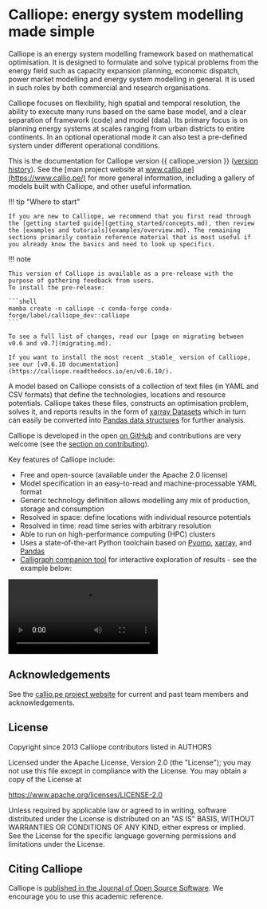 # Calliope: energy system modelling made simple

Calliope is an energy system modelling framework based on mathematical optimisation.
It is designed to formulate and solve typical problems from the energy field such as capacity expansion planning, economic dispatch, power market modelling and energy system modelling in general.
It is used in such roles by both commercial and research organisations.

Calliope focuses on flexibility, high spatial and temporal resolution, the ability to execute many runs based on the same base model, and a clear separation of framework (code) and model (data).
Its primary focus is on planning energy systems at scales ranging from urban districts to entire continents.
In an optional operational mode it can also test a pre-defined system under different operational conditions.

This is the documentation for Calliope version {{ calliope_version }} ([version history](version_history.md)).
See the [main project website at www.callio.pe](https://www.callio.pe/) for more general information, including a gallery of models built with Calliope, and other useful information.

!!! tip "Where to start"

    If you are new to Calliope, we recommend that you first read through the [getting started guide](getting_started/concepts.md), then review the [examples and tutorials](examples/overview.md). The remaining sections primarily contain reference material that is most useful if you already know the basics and need to look up specifics.

!!! note

    This version of Calliope is available as a pre-release with the purpose of gathering feedback from users.
    To install the pre-release:

    ```shell
    mamba create -n calliope -c conda-forge conda-forge/label/calliope_dev::calliope
    ```

    To see a full list of changes, read our [page on migrating between v0.6 and v0.7](migrating.md).

    If you want to install the most recent _stable_ version of Calliope, see our [v0.6.10 documentation](https://calliope.readthedocs.io/en/v0.6.10/).

A model based on Calliope consists of a collection of text files (in YAML and CSV formats) that define the technologies, locations and resource potentials.
Calliope takes these files, constructs an optimisation problem, solves it, and reports results in the form of [xarray Datasets](https://docs.xarray.dev/en/v2022.03.0/user-guide/data-structures.html#dataset) which in turn can easily be converted into [Pandas data structures](https://pandas.pydata.org/pandas-docs/version/1.5/user_guide/dsintro.html#dsintro) for further analysis.

<object type="text/html" data="img/plotly_frontpage_timeseries.html" width="100%" height="400px"></object>

Calliope is developed in the open [on GitHub](https://github.com/calliope-project/calliope) and contributions are very welcome (see the [section on contributing](contributing.md)).

Key features of Calliope include:

* Free and open-source (available under the Apache 2.0 license)
* Model specification in an easy-to-read and machine-processable YAML format
* Generic technology definition allows modelling any mix of production, storage and consumption
* Resolved in space: define locations with individual resource potentials
* Resolved in time: read time series with arbitrary resolution
* Able to run on high-performance computing (HPC) clusters
* Uses a state-of-the-art Python toolchain based on [Pyomo](https://pyomo.readthedocs.io/en/stable/), [xarray](https://docs.xarray.dev/en/stable/), and [Pandas](https://pandas.pydata.org/)
* [Calligraph companion tool](https://calligraph.readthedocs.io/) for interactive exploration of results - see the example below:
<video controls>
    <source src="https://spontaneous-choux-e05fa1.netlify.app/calligraph.mp4" type="video/mp4">
</video>

## Acknowledgements

See the [callio.pe project website](https://www.callio.pe/partners-and-team/) for current and past team members and acknowledgements.

## License

Copyright since 2013 Calliope contributors listed in AUTHORS

Licensed under the Apache License, Version 2.0 (the "License"); you
may not use this file except in compliance with the License. You may
obtain a copy of the License at

<https://www.apache.org/licenses/LICENSE-2.0>

Unless required by applicable law or agreed to in writing, software
distributed under the License is distributed on an "AS IS" BASIS,
WITHOUT WARRANTIES OR CONDITIONS OF ANY KIND, either express or implied.
See the License for the specific language governing permissions and
limitations under the License.

## Citing Calliope

Calliope is [published in the Journal of Open Source Software](https://joss.theoj.org/papers/10.21105/joss.00825).
We encourage you to use this academic reference.
